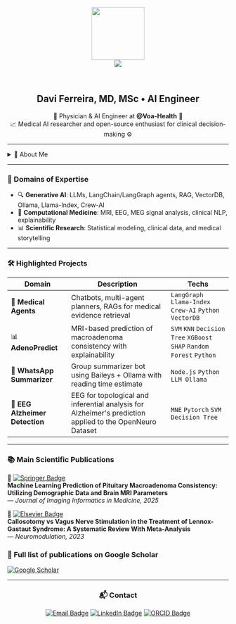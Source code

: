 <p align="center">
  <img src="https://avatars.githubusercontent.com/u/109975635?v=4" height="120"><br>
  <img src="https://img.shields.io/badge/Yeah%2C%20that's%20the%20best%20dog%20in%20the%20world-🐶-B266FF?style=for-the-badge"/>
</p>

</br>

<h2 align="center">Davi Ferreira, MD, MSc • AI Engineer</h2>
<p align="center">
  🥼 Physician & AI Engineer at <b>@Voa-Health</b> 🤖 <br>
  📈 Medical AI researcher and open-source enthusiast for clinical decision-making ⚙️
</p>

---

<details>
<summary>🧠 About Me</summary>

- 👨‍⚕️ M.D. – State University of Campinas (UNICAMP-SP)  
- 🧠 Observer – Stanford School of Medicine (Neurosurgery)  
- 🎓 M.Sc. in Neurosurgery – Epilepsy Research (IAMSPE-SP)  
- 📊 Data Science Specialization – Aeronautics Institute of Technology (ITA-SP)  
- 🧪 Passionate about merging medicine, AI, and research to drive real-world impact  
- 🔍 Focused on generative AI agents, clinical NLP, and explainable medical models  

</details>

---

### 🚀 Domains of Expertise

- 🔍 **Generative AI**: LLMs, LangChain/LangGraph agents, RAG, VectorDB, Ollama, Llama-Index, Crew-AI  
- 🧠 **Computational Medicine**: MRI, EEG, MEG signal analysis, clinical NLP, explainability  
- 📊 **Scientific Research**: Statistical modeling, clinical data, and medical storytelling  

---

### 🛠️ Highlighted Projects

| Domain | Description | Techs |
|--------|-------------|-------|
| 🧬 **Medical Agents** | Chatbots, multi-agent planners, RAGs for medical evidence retrieval | `LangGraph` `Llama-Index` `Crew-AI` `Python` `VectorDB` |
| 📊 **AdenoPredict** | MRI-based prediction of macroadenoma consistency with explainability | `SVM` `KNN` `Decision Tree` `XGBoost` `SHAP` `Random Forest` `Python` |
| 📱 **WhatsApp Summarizer** | Group summarizer bot using Baileys + Ollama with reading time estimate | `Node.js` `Python` `LLM Ollama` |
| 🧠 **EEG Alzheimer Detection** | EEG for topological and inferential analysis for Alzheimer's prediction applied to the OpenNeuro Dataset | `MNE` `Pytorch` `SVM` `Decision Tree` | 

---

### 📚 Main Scientific Publications

🧠 [![Springer Badge](https://img.shields.io/badge/Springer-Machine_Learning_Prediction_Macroadenomas-orange?style=flat&logo=springer&logoColor=white)](https://link.springer.com/article/10.1007/s10278-025-01417-6)  
  **Machine Learning Prediction of Pituitary Macroadenoma Consistency: Utilizing Demographic Data and Brain MRI Parameters**  
  — *Journal of Imaging Informatics in Medicine, 2025*  
  
🔌 [![Elsevier Badge](https://img.shields.io/badge/Elsevier-Callosotomy_vs_VNS_Lennox_Gastaut_Meta--analysis-blue?style=flat&logo=elsevier&logoColor=white)](https://www.neuromodulationjournal.org/article/S1094-7159(22)00753-X/abstract)  
  **Callosotomy vs Vagus Nerve Stimulation in the Treatment of Lennox-Gastaut Syndrome: A Systematic Review With Meta-Analysis**  
  —  *Neuromodulation, 2023*

### 📃 Full list of publications on Google Scholar
[![Google Scholar](https://img.shields.io/badge/Google%20Scholar-View%20Profile-blue?style=flat&logo=googlescholar&logoColor=white)](https://scholar.google.com/citations?user=dQPRoOAAAAAJ&hl=EN)

---

<h3 align="center">📬 Contact</h3>

<p align="center">
  <a href="mailto:davi.ferreira@voahealth.com"><img alt="Email Badge" src="https://img.shields.io/badge/email-davi.ferreira@voahealth.com-c14438?style=flat&logo=gmail&logoColor=white" /></a>
  <a href="https://www.linkedin.com/in/seu-perfil"><img alt="LinkedIn Badge" src="https://img.shields.io/badge/LinkedIn-blue?style=flat&logo=linkedin&logoColor=white" /></a>
  <a href="https://orcid.org/0000-0003-1151-9652"><img alt="ORCID Badge" src="https://img.shields.io/badge/ORCID-0000--0003--1151--9652-a6ce39?style=flat&logo=orcid&logoColor=white" /></a>
</p>
